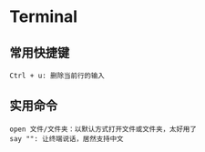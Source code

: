 # Terminal

## 常用快捷键

	Ctrl + u: 删除当前行的输入
	
## 实用命令
	
	open 文件/文件夹：以默认方式打开文件或文件夹，太好用了
	say "": 让终端说话，居然支持中文